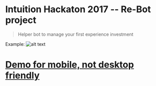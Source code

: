 # Intuition Hackaton 2017 -- Re-Bot project

> Helper bot to manage your first experience investment

Example:
![alt text](https://albertlucianto.github.io/whitepaper/static/img/re-bot-demo.gif)

# [Demo for mobile, not desktop friendly](https://albertlucianto.github.io/whitepaper/#/aa101)
